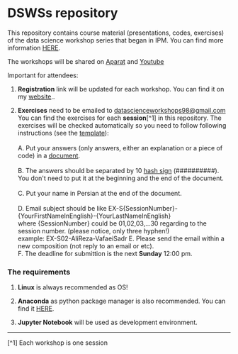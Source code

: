 # DSWSs repository

This repository contains course material (presentations, codes, exercises) of the data science workshop series that began in IPM. You can find more information [HERE](http://physics.ipm.ac.ir/~vafaei/ "VafaeiSadr's website").

The workshops will be shared on [Aparat](https://www.aparat.com/datasience) and [Youtube](https://www.youtube.com/channel/UC2ppE4804cJoCULRIgZo3VA)

Important for attendees:

  1. **Registration** link will be updated for each workshop. You can find it on my [website](http://physics.ipm.ac.ir/~vafaei/ "VafaeiSadr's website")..

  2. **Exercises** need to be emailed to <datascienceworkshops98@gmail.com>
    You can find the exercises for each **session**[^1] in this repository. The exercises will be checked automatically so you need to follow following instructions (see the [template](./S01/answers_template)):<br/><br/>
        A. Put your answers (only answers, either an explanation or a piece of code) in a [document](https://linoxide.com/linux-how-to/learn-how-create-file-linux-terminal/).<br/><br/>
        B. The answers should be separated by 10 [hash sign](https://en.wikipedia.org/wiki/Number_sign) (##########). 
            You don't need to put it at the beginning and the end of the document.<br/><br/>
        C. Put your name in Persian at the end of the document.<br/><br/>
        D. Email subject should be like EX-S{SessionNumber}-{YourFirstNameInEnglish}-{YourLastNameInEnglish} <br/>
           where {SessionNumber} could be 01,02,03,...30 regarding to the session number. (please notice, only three hyphen!)<br/>
           example: EX-S02-AliReza-VafaeiSadr
        E. Please send the email within a new composition (not reply to an email or etc).<br/>
        F. The deadline for submittion is the next **Sunday** 12:00 pm.
           

### The requirements

  1. **Linux** is always recommended as OS! 

  2. **Anaconda** as python package manager is also recommended. 
  You can find it [HERE](https://anaconda.org/ "Anaconda website").
  
  3. **Jupyter Notebook** will be used as development environment.
  

<hr>
[^1] Each workshop is one session <br/>
